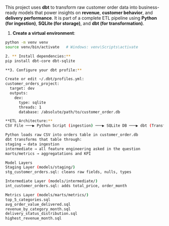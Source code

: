 This project uses **dbt** to transform raw customer order data into business-ready models that power insights on **revenue**, **customer behavior**, and **delivery performance**. It is part of a complete ETL pipeline using **Python (for ingestion)**, **SQLite (for storage)**, and **dbt (for transformation)**.


1. **Create a virtual environment**:
```bash
python -m venv venv
source venv/bin/activate   # Windows: venv\Scripts\activate

2. ** Install dependencies:**
pip install dbt-core dbt-sqlite

**3. Configure your dbt profile:**

Create or edit ~/.dbt/profiles.yml:
customer_orders_project:
  target: dev
  outputs:
    dev:
      type: sqlite
      threads: 1
      database: /absolute/path/to/customer_order.db

**ETL Architecture:**
CSV File ───▶ Python Script (ingestion) ───▶ SQLite DB ───▶ dbt (Transformations) ───▶ BI Tools

Python loads raw CSV into orders table in customer_order.db
dbt transforms that table through:
staging → data ingestion
intermediate → all feature engineering asked in the question
marts/metrics → aggregatations and KPI

Model Layers
Staging Layer (models/staging/)
stg_customer_orders.sql: cleans raw fields, nulls, types

Intermediate Layer (models/intermediate/)
int_customer_orders.sql: adds total_price, order_month

Metrics Layer (models/marts/metrics/)
top_5_categories.sql
avg_order_value_delivered.sql
revenue_by_category_month.sql
delivery_status_distribution.sql
highest_revenue_month.sql


